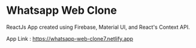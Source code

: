 
# Whatsapp Web Clone

ReactJs App created using Firebase, Material UI, and React's Context API.

App Link : https://whatsapp-web-clone7.netlify.app

